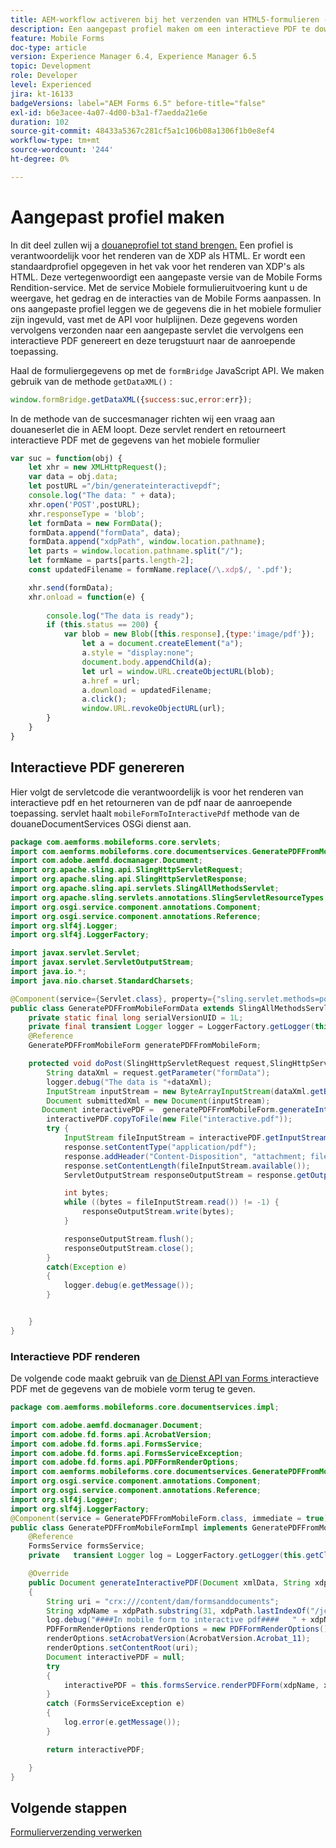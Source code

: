 ```yaml
---
title: AEM-workflow activeren bij het verzenden van HTML5-formulieren - Aangepast profiel maken
description: Een aangepast profiel maken om een interactieve PDF te downloaden met de gegevens van het gedeeltelijk gevulde HTML5-formulier
feature: Mobile Forms
doc-type: article
version: Experience Manager 6.4, Experience Manager 6.5
topic: Development
role: Developer
level: Experienced
jira: kt-16133
badgeVersions: label="AEM Forms 6.5" before-title="false"
exl-id: b6e3acee-4a07-4d00-b3a1-f7aedda21e6e
duration: 102
source-git-commit: 48433a5367c281cf5a1c106b08a1306f1b0e8ef4
workflow-type: tm+mt
source-wordcount: '244'
ht-degree: 0%

---
```


# Aangepast profiel maken

In dit deel zullen wij a [ douaneprofiel tot stand brengen.](https://helpx.adobe.com/livecycle/help/mobile-forms/creating-profile.html) Een profiel is verantwoordelijk voor het renderen van de XDP als HTML. Er wordt een standaardprofiel opgegeven in het vak voor het renderen van XDP&#39;s als HTML. Deze vertegenwoordigt een aangepaste versie van de Mobile Forms Rendition-service. Met de service Mobiele formulieruitvoering kunt u de weergave, het gedrag en de interacties van de Mobile Forms aanpassen. In ons aangepaste profiel leggen we de gegevens die in het mobiele formulier zijn ingevuld, vast met de API voor hulplijnen. Deze gegevens worden vervolgens verzonden naar een aangepaste servlet die vervolgens een interactieve PDF genereert en deze terugstuurt naar de aanroepende toepassing.

Haal de formuliergegevens op met de `formBridge` JavaScript API. We maken gebruik van de methode `getDataXML()` :

```javascript
window.formBridge.getDataXML({success:suc,error:err});
```

In de methode van de succesmanager richten wij een vraag aan douaneserlet die in AEM loopt. Deze servlet rendert en retourneert interactieve PDF met de gegevens van het mobiele formulier

```javascript
var suc = function(obj) {
    let xhr = new XMLHttpRequest();
    var data = obj.data;
    let postURL ="/bin/generateinteractivepdf";
    console.log("The data: " + data);
    xhr.open('POST',postURL);
    xhr.responseType = 'blob';
    let formData = new FormData();
    formData.append("formData", data);
    formData.append("xdpPath", window.location.pathname);
    let parts = window.location.pathname.split("/");
    let formName = parts[parts.length-2];
    const updatedFilename = formName.replace(/\.xdp$/, '.pdf');

    xhr.send(formData);
    xhr.onload = function(e) {
        
        console.log("The data is ready");
        if (this.status == 200) {
            var blob = new Blob([this.response],{type:'image/pdf'});
                let a = document.createElement("a");
                a.style = "display:none";
                document.body.appendChild(a);
                let url = window.URL.createObjectURL(blob);
                a.href = url;
                a.download = updatedFilename;
                a.click();
                window.URL.revokeObjectURL(url);
        }
    }
}
```

## Interactieve PDF genereren

Hier volgt de servletcode die verantwoordelijk is voor het renderen van interactieve pdf en het retourneren van de pdf naar de aanroepende toepassing. servlet haalt `mobileFormToInteractivePdf` methode van de douaneDocumentServices OSGi dienst aan.

```java
package com.aemforms.mobileforms.core.servlets;
import com.aemforms.mobileforms.core.documentservices.GeneratePDFFromMobileForm;
import com.adobe.aemfd.docmanager.Document;
import org.apache.sling.api.SlingHttpServletRequest;
import org.apache.sling.api.SlingHttpServletResponse;
import org.apache.sling.api.servlets.SlingAllMethodsServlet;
import org.apache.sling.servlets.annotations.SlingServletResourceTypes;
import org.osgi.service.component.annotations.Component;
import org.osgi.service.component.annotations.Reference;
import org.slf4j.Logger;
import org.slf4j.LoggerFactory;

import javax.servlet.Servlet;
import javax.servlet.ServletOutputStream;
import java.io.*;
import java.nio.charset.StandardCharsets;

@Component(service={Servlet.class}, property={"sling.servlet.methods=post", "sling.servlet.paths=/bin/generateInteractivePDF"})
public class GeneratePDFFromMobileFormData extends SlingAllMethodsServlet implements Serializable {
    private static final long serialVersionUID = 1L;
    private final transient Logger logger = LoggerFactory.getLogger(this.getClass());
    @Reference
    GeneratePDFFromMobileForm generatePDFFromMobileForm;

    protected void doPost(SlingHttpServletRequest request,SlingHttpServletResponse response) throws IOException {
        String dataXml = request.getParameter("formData");
        logger.debug("The data is "+dataXml);
        InputStream inputStream = new ByteArrayInputStream(dataXml.getBytes(StandardCharsets.UTF_8));
        Document submittedXml = new Document(inputStream);
       Document interactivePDF =  generatePDFFromMobileForm.generateInteractivePDF(submittedXml,request.getParameter("xdpPath"));
        interactivePDF.copyToFile(new File("interactive.pdf"));
        try {
            InputStream fileInputStream = interactivePDF.getInputStream();
            response.setContentType("application/pdf");
            response.addHeader("Content-Disposition", "attachment; filename=AemFormsRocks.pdf");
            response.setContentLength(fileInputStream.available());
            ServletOutputStream responseOutputStream = response.getOutputStream();

            int bytes;
            while ((bytes = fileInputStream.read()) != -1) {
                responseOutputStream.write(bytes);
            }

            responseOutputStream.flush();
            responseOutputStream.close();
        }
        catch(Exception e)
        {
            logger.debug(e.getMessage());
        }


    }
}
```

### Interactieve PDF renderen

De volgende code maakt gebruik van [ de Dienst API van Forms ](https://helpx.adobe.com/aem-forms/6/javadocs/com/adobe/fd/forms/api/FormsService.html) interactieve PDF met de gegevens van de mobiele vorm terug te geven.

```java
package com.aemforms.mobileforms.core.documentservices.impl;

import com.adobe.aemfd.docmanager.Document;
import com.adobe.fd.forms.api.AcrobatVersion;
import com.adobe.fd.forms.api.FormsService;
import com.adobe.fd.forms.api.FormsServiceException;
import com.adobe.fd.forms.api.PDFFormRenderOptions;
import com.aemforms.mobileforms.core.documentservices.GeneratePDFFromMobileForm;
import org.osgi.service.component.annotations.Component;
import org.osgi.service.component.annotations.Reference;
import org.slf4j.Logger;
import org.slf4j.LoggerFactory;
@Component(service = GeneratePDFFromMobileForm.class, immediate = true)
public class GeneratePDFFromMobileFormImpl implements GeneratePDFFromMobileForm {
    @Reference
    FormsService formsService;
    private   transient Logger log = LoggerFactory.getLogger(this.getClass());

    @Override
    public Document generateInteractivePDF(Document xmlData, String xdpPath)
    {
        String uri = "crx:///content/dam/formsanddocuments";
        String xdpName = xdpPath.substring(31, xdpPath.lastIndexOf("/jcr:content"));
        log.debug("####In mobile form to interactive pdf####   " + xdpName);
        PDFFormRenderOptions renderOptions = new PDFFormRenderOptions();
        renderOptions.setAcrobatVersion(AcrobatVersion.Acrobat_11);
        renderOptions.setContentRoot(uri);
        Document interactivePDF = null;
        try
        {
            interactivePDF = this.formsService.renderPDFForm(xdpName, xmlData, renderOptions);
        }
        catch (FormsServiceException e)
        {
            log.error(e.getMessage());
        }

        return interactivePDF;

    }
}
```

## Volgende stappen

[Formulierverzending verwerken](./handle-form-submission.md)
